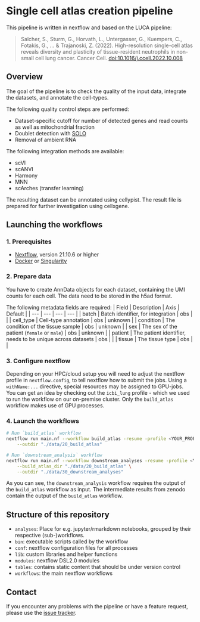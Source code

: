 # Single cell atlas creation pipeline

This pipeline is written in nextflow and based on the LUCA pipeline:
  
> Salcher, S., Sturm, G., Horvath, L., Untergasser, G., Kuempers, C., Fotakis, G., ... & Trajanoski, Z. (2022). High-resolution single-cell atlas reveals diversity and plasticity of tissue-resident neutrophils in non-small cell lung cancer. Cancer Cell. [doi:10.1016/j.ccell.2022.10.008](https://doi.org/10.1016/j.ccell.2022.10.008)

## Overview

The goal of the pipeline is to check the quality of the input data, integrate the datasets, and annotate the cell-types.

The following quality control steps are performed:
- Dataset-specific cutoff for number of detected genes and read counts as well as mitochondrial fraction
- Doublet detection with [SOLO](https://docs.scvi-tools.org/en/stable/api/reference/scvi.external.SOLO.html)
- Removal of ambient RNA

The following integration methods are available:
- scVI
- scANVI
- Harmony
- MNN
- scArches (transfer learning)

The resulting dataset can be annotated using cellypist. The result file is prepared for further investigation using cellxgene.

## Launching the workflows

### 1. Prerequisites

* [Nextflow](https://www.nextflow.io/index.html#GetStarted), version 21.10.6 or higher
* [Docker](https://docs.docker.com/get-docker/) or [Singularity](https://sylabs.io/guides/3.0/user-guide/quick_start.html)

### 2. Prepare data

You have to create AnnData objects for each dataset, containing the UMI counts for each cell. The data need to be stored in the h5ad format.

The following metadata fields are required:
| Field | Description | Axis | Default |
| --- | --- | --- | --- |
| batch | Batch identifier, for integration | obs | |
| cell_type | Cell-type annotation | obs | unknown |
| condition | The condition of the tissue sample | obs | unknown |
| sex | The sex of the patient (`female` or `male`) | obs | unknown |
| patient | The patient identifier, needs to be unique across datasets | obs |  |
| tissue | The tissue type | obs | |

### 3. Configure nextflow

Depending on your HPC/cloud setup you will need to adjust the nextflow profile in `nextflow.config`, to tell
nextflow how to submit the jobs. Using a `withName:...` directive, special
resources may be assigned to GPU-jobs. You can get an idea by checking out the `icbi_lung` profile - which we used to run the
workflow on our on-premise cluster. Only the `build_atlas` workflow makes use of GPU processes.

### 4. Launch the workflows

```bash
# Run `build_atlas` workflow
nextflow run main.nf --workflow build_atlas -resume -profile <YOUR_PROFILE> \
    --outdir "./data/20_build_atlas"

# Run `downstream_analysis` workflow
nextflow run main.nf --workflow downstream_analyses -resume -profile <YOUR_PROFILE> \
    --build_atlas_dir "./data/20_build_atlas" \
    --outdir "./data/30_downstream_analyses"
```

As you can see, the `downstream_analysis` workflow requires the output of the `build_atlas` workflow as input.
The intermediate results from zenodo contain the output of the `build_atlas` workflow.

## Structure of this repository

* `analyses`: Place for e.g. jupyter/rmarkdown notebooks, grouped by their respective (sub-)workflows.
* `bin`: executable scripts called by the workflow
* `conf`: nextflow configuration files for all processes
* `lib`: custom libraries and helper functions
* `modules`: nextflow DSL2.0 modules
* `tables`: contains static content that should be under version control
* `workflows`: the main nextflow workflows

## Contact

If you encounter any problems with the pipeline or have a feature request, please use the [issue tracker](https://github.com/Mye-InfoBank/atlas-pipeline/issues).
